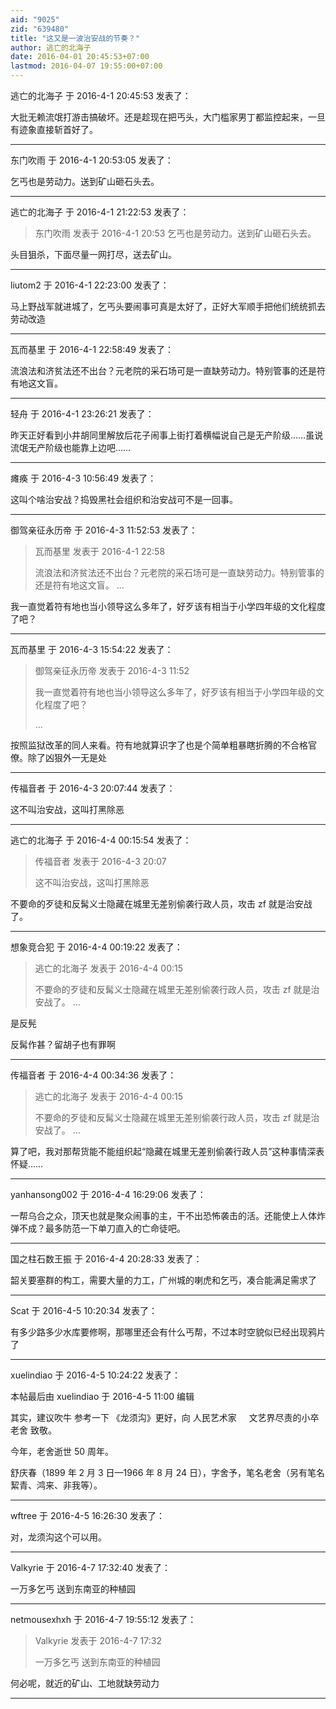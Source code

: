 ```yaml
---
aid: "9025"
zid: "639480"
title: "这又是一波治安战的节奏？"
author: 逃亡的北海子
date: 2016-04-01 20:45:53+07:00
lastmod: 2016-04-07 19:55:00+07:00
---
```


逃亡的北海子 于 2016-4-1 20:45:53 发表了：

大批无赖流氓打游击搞破坏。还是趁现在把丐头，大门槛家男丁都监控起来，一旦有迹象直接斩首好了。

---

东门吹雨 于 2016-4-1 20:53:05 发表了：

乞丐也是劳动力。送到矿山砸石头去。

---

逃亡的北海子 于 2016-4-1 21:22:53 发表了：

> 东门吹雨 发表于 2016-4-1 20:53 乞丐也是劳动力。送到矿山砸石头去。

头目狙杀，下面尽量一网打尽，送去矿山。

---

liutom2 于 2016-4-1 22:23:00 发表了：

马上野战军就进城了，乞丐头要闹事可真是太好了，正好大军顺手把他们统统抓去劳动改造

---

瓦而基里 于 2016-4-1 22:58:49 发表了：

流浪法和济贫法还不出台？元老院的采石场可是一直缺劳动力。特别管事的还是符有地这文盲。

---

轻舟 于 2016-4-1 23:26:21 发表了：

昨天正好看到小井胡同里解放后花子闹事上街打着横幅说自己是无产阶级……虽说流氓无产阶级也能靠上边吧……

---

瘫痪 于 2016-4-3 10:56:49 发表了：

这叫个啥治安战？捣毁黑社会组织和治安战可不是一回事。

---

御驾亲征永历帝 于 2016-4-3 11:52:53 发表了：

> 瓦而基里 发表于 2016-4-1 22:58
>
> 流浪法和济贫法还不出台？元老院的采石场可是一直缺劳动力。特别管事的还是符有地这文盲。 ...

我一直觉着符有地也当小领导这么多年了，好歹该有相当于小学四年级的文化程度了吧？

---

瓦而基里 于 2016-4-3 15:54:22 发表了：

> 御驾亲征永历帝 发表于 2016-4-3 11:52
>
> 我一直觉着符有地也当小领导这么多年了，好歹该有相当于小学四年级的文化程度了吧？
>
> ...

按照监狱改革的同人来看。符有地就算识字了也是个简单粗暴瞎折腾的不合格官僚。除了凶狠外一无是处

---

传福音者 于 2016-4-3 20:07:44 发表了：

这不叫治安战，这叫打黑除恶

---

逃亡的北海子 于 2016-4-4 00:15:54 发表了：

> 传福音者 发表于 2016-4-3 20:07
>
> 这不叫治安战，这叫打黑除恶

不要命的歹徒和反髯义士隐藏在城里无差别偷袭行政人员，攻击 zf 就是治安战了。

---

想象竞合犯 于 2016-4-4 00:19:22 发表了：

> 逃亡的北海子 发表于 2016-4-4 00:15
>
> 不要命的歹徒和反髯义士隐藏在城里无差别偷袭行政人员，攻击 zf 就是治安战了。 ...

是反髡

反髯作甚？留胡子也有罪啊

---

传福音者 于 2016-4-4 00:34:36 发表了：

> 逃亡的北海子 发表于 2016-4-4 00:15
>
> 不要命的歹徒和反髯义士隐藏在城里无差别偷袭行政人员，攻击 zf 就是治安战了。 ...

算了吧，我对那帮货能不能组织起“隐藏在城里无差别偷袭行政人员”这种事情深表怀疑……

---

yanhansong002 于 2016-4-4 16:29:06 发表了：

一帮乌合之众，顶天也就是聚众闹事的主，干不出恐怖袭击的活。还能使上人体炸弹不成？最多防范一下单刀直入的亡命徒吧。

---

国之柱石数王振 于 2016-4-4 20:28:33 发表了：

韶关要塞群的构工，需要大量的力工，广州城的喇虎和乞丐，凑合能满足需求了

---

Scat 于 2016-4-5 10:20:34 发表了：

有多少路多少水库要修啊，那哪里还会有什么丐帮，不过本时空貌似已经出现鸦片了

---

xuelindiao 于 2016-4-5 10:24:22 发表了：

本帖最后由 xuelindiao 于 2016-4-5 11:00 编辑

其实，建议吹牛 参考一下 《龙须沟》更好，向 人民艺术家     文艺界尽责的小卒 老舍 致敬。

今年，老舍逝世 50 周年。

舒庆春（1899 年 2 月 3 日—1966 年 8 月 24 日），字舍予，笔名老舍（另有笔名絜青、鸿来、非我等）。

---

wftree 于 2016-4-5 16:26:30 发表了：

对，龙须沟这个可以用。

---

Valkyrie 于 2016-4-7 17:32:40 发表了：

一万多乞丐 送到东南亚的种植园

---

netmousexhxh 于 2016-4-7 19:55:12 发表了：

> Valkyrie 发表于 2016-4-7 17:32
>
> 一万多乞丐 送到东南亚的种植园

何必呢，就近的矿山、工地就缺劳动力

---
